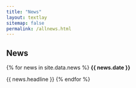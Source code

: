 ```yaml
---
title: "News"
layout: textlay
sitemap: false
permalink: /allnews.html
---
```


## News

<div class="jumbotron">
{% for news in site.data.news %}
<b>{{ news.date }}</b>

{{ news.headline }}
{% endfor %}
</div>
